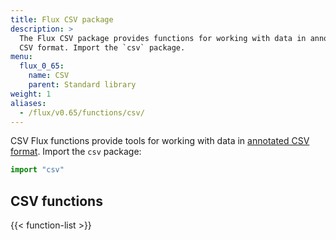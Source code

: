 ```yaml
---
title: Flux CSV package
description: >
  The Flux CSV package provides functions for working with data in annotated
  CSV format. Import the `csv` package.
menu:
  flux_0_65:
    name: CSV
    parent: Standard library
weight: 1
aliases:
  - /flux/v0.65/functions/csv/
---
```


CSV Flux functions provide tools for working with data in [annotated CSV format](https://github.com/influxdata/flux/blob/master/docs/SPEC.md#csv).
Import the `csv` package:

```js
import "csv"
```

## CSV functions
{{< function-list >}}
